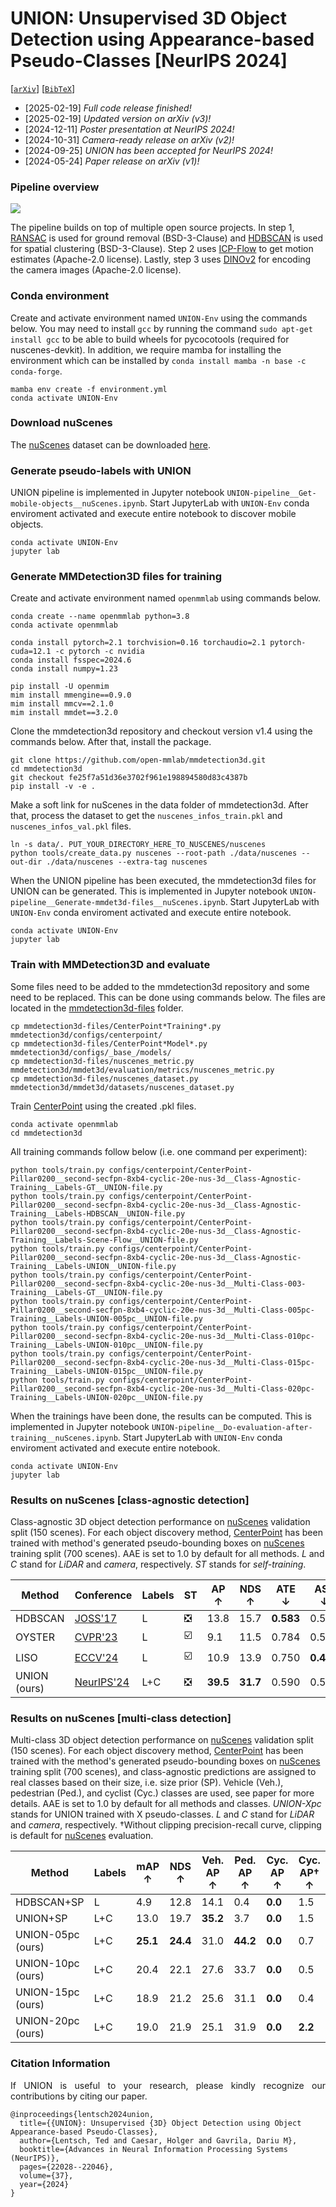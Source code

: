 # UNION: Unsupervised 3D Object Detection using Appearance-based Pseudo-Classes [NeurIPS 2024]



[[`arXiv`](https://arxiv.org/abs/2405.15688)] [[`BibTeX`](#citation-information)]



+ [2025-02-19] *Full code release finished!*
+ [2025-02-19] *Updated version on arXiv (v3)!*
+ [2024-12-11] *Poster presentation at NeurIPS 2024!*
+ [2024-10-31] *Camera-ready release on arXiv (v2)!*
+ [2024-09-25] *UNION has been accepted for NeurIPS 2024!*
+ [2024-05-24] *Paper release on arXiv (v1)!*



### Pipeline overview
![](figures/figure1-plots/figure1.jpg)

The pipeline builds on top of multiple open source projects.
In step 1, [RANSAC](https://github.com/scikit-learn/scikit-learn) is used for ground removal (BSD-3-Clause) and [HDBSCAN](https://github.com/scikit-learn-contrib/hdbscan) is used for spatial clustering (BSD-3-Clause).
Step 2 uses [ICP-Flow](https://github.com/yanconglin/ICP-Flow) to get motion estimates (Apache-2.0 license).
Lastly, step 3 uses [DINOv2](https://github.com/facebookresearch/dinov2) for encoding the camera images (Apache-2.0 license).



### Conda environment
Create and activate environment named ``UNION-Env`` using the commands below.
You may need to install ``gcc`` by running the command ``sudo apt-get install gcc`` to be able to build wheels for pycocotools (required for nuscenes-devkit).
In addition, we require mamba for installing the environment which can be installed by ``conda install mamba -n base -c conda-forge``.

```
mamba env create -f environment.yml
conda activate UNION-Env
```



### Download nuScenes
The [nuScenes](https://arxiv.org/abs/1903.11027) dataset can be downloaded [here](https://www.nuscenes.org/nuscenes).



### Generate pseudo-labels with UNION
UNION pipeline is implemented in Jupyter notebook ``UNION-pipeline__Get-mobile-objects__nuScenes.ipynb``.
Start JupyterLab with ``UNION-Env`` conda enviroment activated and execute entire notebook to discover mobile objects.

```
conda activate UNION-Env
jupyter lab
```



### Generate MMDetection3D files for training
Create and activate environment named ``openmmlab`` using commands below.

```
conda create --name openmmlab python=3.8
conda activate openmmlab
```

```
conda install pytorch=2.1 torchvision=0.16 torchaudio=2.1 pytorch-cuda=12.1 -c pytorch -c nvidia
conda install fsspec=2024.6
conda install numpy=1.23
```

```
pip install -U openmim
mim install mmengine==0.9.0
mim install mmcv==2.1.0
mim install mmdet==3.2.0
```

Clone the mmdetection3d repository and checkout version v1.4 using the commands below.
After that, install the package.

```
git clone https://github.com/open-mmlab/mmdetection3d.git
cd mmdetection3d
git checkout fe25f7a51d36e3702f961e198894580d83c4387b
pip install -v -e .
```

Make a soft link for nuScenes in the data folder of mmdetection3d.
After that, process the dataset to get the ``nuscenes_infos_train.pkl`` and ``nuscenes_infos_val.pkl`` files.

```
ln -s data/. PUT_YOUR_DIRECTORY_HERE_TO_NUSCENES/nuscenes
python tools/create_data.py nuscenes --root-path ./data/nuscenes --out-dir ./data/nuscenes --extra-tag nuscenes
```

When the UNION pipeline has been executed, the mmdetection3d files for UNION can be generated.
This is implemented in Jupyter notebook ``UNION-pipeline__Generate-mmdet3d-files__nuScenes.ipynb``.
Start JupyterLab with ``UNION-Env`` conda enviroment activated and execute entire notebook.

```
conda activate UNION-Env
jupyter lab
```



### Train with MMDetection3D and evaluate
Some files need to be added to the mmdetection3d repository and some need to be replaced.
This can be done using commands below.
The files are located in the [mmdetection3d-files](mmdetection3d-files) folder.

```
cp mmdetection3d-files/CenterPoint*Training*.py mmdetection3d/configs/centerpoint/
cp mmdetection3d-files/CenterPoint*Model*.py mmdetection3d/configs/_base_/models/
cp mmdetection3d-files/nuscenes_metric.py mmdetection3d/mmdet3d/evaluation/metrics/nuscenes_metric.py
cp mmdetection3d-files/nuscenes_dataset.py mmdetection3d/mmdet3d/datasets/nuscenes_dataset.py
```

Train [CenterPoint](https://arxiv.org/pdf/2006.11275) using the created .pkl files.

```
conda activate openmmlab
cd mmdetection3d
```

All training commands follow below (i.e. one command per experiment):

```
python tools/train.py configs/centerpoint/CenterPoint-Pillar0200__second-secfpn-8xb4-cyclic-20e-nus-3d__Class-Agnostic-Training__Labels-GT__UNION-file.py
python tools/train.py configs/centerpoint/CenterPoint-Pillar0200__second-secfpn-8xb4-cyclic-20e-nus-3d__Class-Agnostic-Training__Labels-HDBSCAN__UNION-file.py
python tools/train.py configs/centerpoint/CenterPoint-Pillar0200__second-secfpn-8xb4-cyclic-20e-nus-3d__Class-Agnostic-Training__Labels-Scene-Flow__UNION-file.py
python tools/train.py configs/centerpoint/CenterPoint-Pillar0200__second-secfpn-8xb4-cyclic-20e-nus-3d__Class-Agnostic-Training__Labels-UNION__UNION-file.py
python tools/train.py configs/centerpoint/CenterPoint-Pillar0200__second-secfpn-8xb4-cyclic-20e-nus-3d__Multi-Class-003-Training__Labels-GT__UNION-file.py
python tools/train.py configs/centerpoint/CenterPoint-Pillar0200__second-secfpn-8xb4-cyclic-20e-nus-3d__Multi-Class-005pc-Training__Labels-UNION-005pc__UNION-file.py
python tools/train.py configs/centerpoint/CenterPoint-Pillar0200__second-secfpn-8xb4-cyclic-20e-nus-3d__Multi-Class-010pc-Training__Labels-UNION-010pc__UNION-file.py
python tools/train.py configs/centerpoint/CenterPoint-Pillar0200__second-secfpn-8xb4-cyclic-20e-nus-3d__Multi-Class-015pc-Training__Labels-UNION-015pc__UNION-file.py
python tools/train.py configs/centerpoint/CenterPoint-Pillar0200__second-secfpn-8xb4-cyclic-20e-nus-3d__Multi-Class-020pc-Training__Labels-UNION-020pc__UNION-file.py
```

When the trainings have been done, the results can be computed.
This is implemented in Jupyter notebook ``UNION-pipeline__Do-evaluation-after-training__nuScenes.ipynb``.
Start JupyterLab with ``UNION-Env`` conda enviroment activated and execute entire notebook.

```
conda activate UNION-Env
jupyter lab
```



### Results on nuScenes [class-agnostic detection]
Class-agnostic 3D object detection performance on [nuScenes](https://arxiv.org/abs/1903.11027) validation split (150 scenes).
For each object discovery method, [CenterPoint](https://arxiv.org/pdf/2006.11275) has been trained with method's generated pseudo-bounding boxes on [nuScenes](https://arxiv.org/abs/1903.11027) training split (700 scenes).
AAE is set to 1.0 by default for all methods.
_L_ and _C_ stand for _LiDAR_ and _camera_, respectively.
_ST_ stands for _self-training_.

| Method       | Conference                                                       | Labels | ST                            | AP ↑     | NDS ↑    | ATE ↓     | ASE ↓     | AOE ↓     | AVE ↓     |
|--------------|------------------------------------------------------------------|--------|-------------------------------|----------|----------|-----------|-----------|-----------|-----------|
| HDBSCAN      | [JOSS'17](https://joss.theoj.org/papers/10.21105/joss.00205.pdf) | L      | :negative_squared_cross_mark: | 13.8     | 15.7     | **0.583** | 0.531     | 1.517     | 1.556     |
| OYSTER       | [CVPR'23](https://arxiv.org/pdf/2311.02007)                      | L      | :ballot_box_with_check:       |  9.1     | 11.5     | 0.784     | 0.521     | 1.514     | -         |
| LISO         | [ECCV'24](https://arxiv.org/pdf/2403.07071)                      | L      | :ballot_box_with_check:       | 10.9     | 13.9     | 0.750     | **0.409** | 1.062     | -         |
| UNION (ours) | [NeurIPS'24](https://arxiv.org/pdf/2405.15688)                   | L+C    | :negative_squared_cross_mark: | **39.5** | **31.7** | 0.590     | 0.506     | **0.876** | **0.837** |



### Results on nuScenes [multi-class detection]
Multi-class 3D object detection performance on [nuScenes](https://arxiv.org/abs/1903.11027) validation split (150 scenes).
For each object discovery method, [CenterPoint](https://arxiv.org/pdf/2006.11275) has been trained with the method's generated pseudo-bounding boxes on [nuScenes](https://arxiv.org/abs/1903.11027) training split (700 scenes), and class-agnostic predictions are assigned to real classes based on their size, i.e. size prior (SP).
Vehicle (Veh.), pedestrian (Ped.), and cyclist (Cyc.) classes are used, see paper for more details.
AAE is set to 1.0 by default for all methods and classes.
_UNION-Xpc_ stands for UNION trained with X pseudo-classes.
_L_ and _C_ stand for _LiDAR_ and _camera_, respectively.
&dagger;Without clipping precision-recall curve, clipping is default for [nuScenes](https://arxiv.org/abs/1903.11027) evaluation.

| Method            | Labels | mAP ↑     | NDS ↑     | Veh. AP ↑ | Ped. AP ↑ | Cyc. AP ↑ | Cyc. AP&dagger; ↑ |
|-------------------|--------|-----------|-----------|-----------|-----------|-----------|-------------------|
| HDBSCAN+SP        | L      |  4.9      | 12.8      | 14.1      |  0.4      | **0.0**   | 1.5               |
| UNION+SP          | L+C    | 13.0      | 19.7      | **35.2**  |  3.7      | **0.0**   | 1.5               |
| UNION-05pc (ours) | L+C    | **25.1**  | **24.4**  | 31.0      | **44.2**  | **0.0**   | 0.7               |
| UNION-10pc (ours) | L+C    | 20.4      | 22.1      | 27.6      | 33.7      | **0.0**   | 0.5               |
| UNION-15pc (ours) | L+C    | 18.9      | 21.2      | 25.6      | 31.1      | **0.0**   | 0.4               |
| UNION-20pc (ours) | L+C    | 19.0      | 21.9      | 25.1      | 31.9      | **0.0**   | **2.2**           |



### Citation Information
<p align="justify">
If UNION is useful to your research, please kindly recognize our contributions by citing our paper.
</p>

```
@inproceedings{lentsch2024union,
  title={{UNION}: Unsupervised {3D} Object Detection using Object Appearance-based Pseudo-Classes},
  author={Lentsch, Ted and Caesar, Holger and Gavrila, Dariu M},
  booktitle={Advances in Neural Information Processing Systems (NeurIPS)},
  pages={22028--22046},
  volume={37},
  year={2024}
}
```

